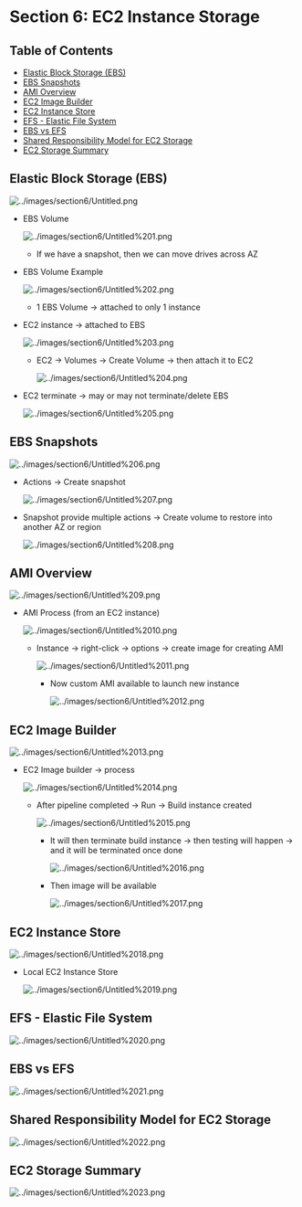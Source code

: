 # Section 6: EC2 Instance Storage

## Table of Contents
  - [Elastic Block Storage (EBS)](#elastic-block-storage-ebs)
  - [EBS Snapshots](#ebs-snapshots)
  - [AMI Overview](#ami-overview)
  - [EC2 Image Builder](#ec2-image-builder)
  - [EC2 Instance Store](#ec2-instance-store)
  - [EFS - Elastic File System](#efs---elastic-file-system)
  - [EBS vs EFS](#ebs-vs-efs)
  - [Shared Responsibility Model for EC2 Storage](#shared-responsibility-model-for-ec2-storage)
  - [EC2 Storage Summary](#ec2-storage-summary)

## Elastic Block Storage (EBS)

![../images/section6/Untitled.png](../images/section6/Untitled.png)

- EBS Volume

    ![../images/section6/Untitled%201.png](../images/section6/Untitled%201.png)

    - If we have a snapshot, then we can move drives across AZ
- EBS Volume Example

    ![../images/section6/Untitled%202.png](../images/section6/Untitled%202.png)

    - 1 EBS Volume → attached to only 1 instance
- EC2 instance → attached to EBS

    ![../images/section6/Untitled%203.png](../images/section6/Untitled%203.png)

    - EC2 → Volumes → Create Volume → then attach it to EC2

        ![../images/section6/Untitled%204.png](../images/section6/Untitled%204.png)

- EC2 terminate → may or may not terminate/delete EBS

    ![../images/section6/Untitled%205.png](../images/section6/Untitled%205.png)

## EBS Snapshots

![../images/section6/Untitled%206.png](../images/section6/Untitled%206.png)

- Actions → Create snapshot

    ![../images/section6/Untitled%207.png](../images/section6/Untitled%207.png)

- Snapshot provide multiple actions → Create volume to restore into another AZ or region

    ![../images/section6/Untitled%208.png](../images/section6/Untitled%208.png)

## AMI Overview

![../images/section6/Untitled%209.png](../images/section6/Untitled%209.png)

- AMI Process (from an EC2 instance)

    ![../images/section6/Untitled%2010.png](../images/section6/Untitled%2010.png)

    - Instance → right-click → options → create image for creating AMI

        ![../images/section6/Untitled%2011.png](../images/section6/Untitled%2011.png)

        - Now custom AMI available to launch new instance

            ![../images/section6/Untitled%2012.png](../images/section6/Untitled%2012.png)

## EC2 Image Builder

![../images/section6/Untitled%2013.png](../images/section6/Untitled%2013.png)

- EC2 Image builder → process

    ![../images/section6/Untitled%2014.png](../images/section6/Untitled%2014.png)

    - After pipeline completed → Run → Build instance created

        ![../images/section6/Untitled%2015.png](../images/section6/Untitled%2015.png)

        - It will then terminate build instance → then testing will happen → and it will be terminated once done

            ![../images/section6/Untitled%2016.png](../images/section6/Untitled%2016.png)

        - Then image will be available

            ![../images/section6/Untitled%2017.png](../images/section6/Untitled%2017.png)

## EC2 Instance Store

![../images/section6/Untitled%2018.png](../images/section6/Untitled%2018.png)

- Local EC2 Instance Store

    ![../images/section6/Untitled%2019.png](../images/section6/Untitled%2019.png)

## EFS - Elastic File System

![../images/section6/Untitled%2020.png](../images/section6/Untitled%2020.png)

## EBS vs EFS

![../images/section6/Untitled%2021.png](../images/section6/Untitled%2021.png)

## Shared Responsibility Model for EC2 Storage

![../images/section6/Untitled%2022.png](../images/section6/Untitled%2022.png)

## EC2 Storage Summary

![../images/section6/Untitled%2023.png](../images/section6/Untitled%2023.png)
